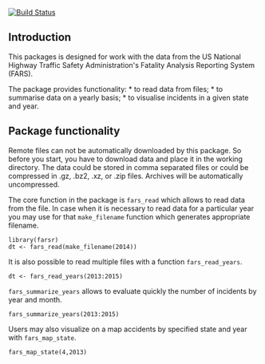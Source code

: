[![Build
Status](https://travis-ci.org/hnasko/coursera_farsr.svg?branch=master)](https://travis-ci.org/hnasko/coursera_farsr)

Introduction
------------

This packages is designed for work with the data from the US National
Highway Traffic Safety Administration's Fatality Analysis Reporting
System (FARS).

The package provides functionality: \* to read data from files; \* to
summarise data on a yearly basis; \* to visualise incidents in a given
state and year.

Package functionality
---------------------

Remote files can not be automatically downloaded by this package. So
before you start, you have to download data and place it in the working
directory. The data could be stored in comma separated files or could be
compressed in .gz, .bz2, .xz, or .zip files. Archives will be
automatically uncompressed.

The core function in the package is `fars_read` which allows to read
data from the file. In case when it is necessary to read data for a
particular year you may use for that `make_filename` function which
generates appropriate filename.

    library(farsr)
    dt <- fars_read(make_filename(2014))

It is also possible to read multiple files with a function
`fars_read_years`.

    dt <- fars_read_years(2013:2015)

`fars_summarize_years` allows to evaluate quickly the number of
incidents by year and month.

    fars_summarize_years(2013:2015)

Users may also visualize on a map accidents by specified state and year
with `fars_map_state`.

    fars_map_state(4,2013)
